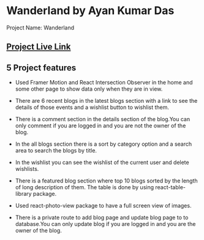 # Wanderland by Ayan Kumar Das

Project Name: Wanderland

## [ Project Live Link](https://akd-wanderland.web.app/)

## 5 Project features

- Used Framer Motion and React Intersection Observer in the home and some other page to show data only when they are in view.

- There are 6 recent blogs in the latest blogs section with a link to see the details of those events and a wishlist button to wishlist them.

- There is a comment section in the details section of the blog.You can only comment if you are logged in and you are not the owner of the blog.

- In the all blogs section there is a sort by category option and a search area to search the blogs by title.

- In the wishlist you can see the wishlist of the current user and delete wishlists.

- There is a featured blog section where top 10 blogs sorted by the length of long description of them. The table is done by using react-table-library package.

- Used react-photo-view package to have a full screen view of images.

- There is a private route to add blog page and update blog page to to database.You can only update blog if you are logged in and you are the owner of the blog.
